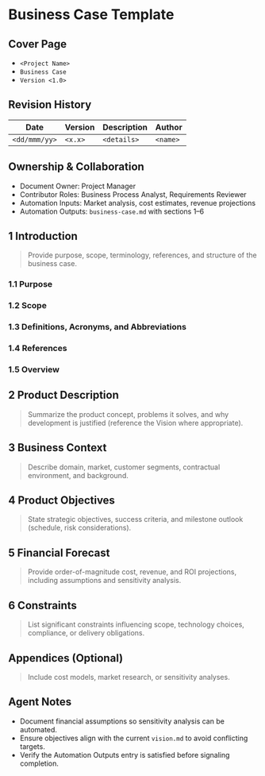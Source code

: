 # Business Case Template

## Cover Page
- `<Project Name>`
- `Business Case`
- `Version <1.0>`

## Revision History
| Date | Version | Description | Author |
| --- | --- | --- | --- |
| `<dd/mmm/yy>` | `<x.x>` | `<details>` | `<name>` |

## Ownership & Collaboration
- Document Owner: Project Manager
- Contributor Roles: Business Process Analyst, Requirements Reviewer
- Automation Inputs: Market analysis, cost estimates, revenue projections
- Automation Outputs: `business-case.md` with sections 1–6

## 1 Introduction
> Provide purpose, scope, terminology, references, and structure of the business case.

### 1.1 Purpose
### 1.2 Scope
### 1.3 Definitions, Acronyms, and Abbreviations
### 1.4 References
### 1.5 Overview

## 2 Product Description
> Summarize the product concept, problems it solves, and why development is justified (reference the Vision where appropriate).

## 3 Business Context
> Describe domain, market, customer segments, contractual environment, and background.

## 4 Product Objectives
> State strategic objectives, success criteria, and milestone outlook (schedule, risk considerations).

## 5 Financial Forecast
> Provide order-of-magnitude cost, revenue, and ROI projections, including assumptions and sensitivity analysis.

## 6 Constraints
> List significant constraints influencing scope, technology choices, compliance, or delivery obligations.

## Appendices (Optional)
> Include cost models, market research, or sensitivity analyses.

## Agent Notes
- Document financial assumptions so sensitivity analysis can be automated.
- Ensure objectives align with the current `vision.md` to avoid conflicting targets.
- Verify the Automation Outputs entry is satisfied before signaling completion.
